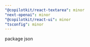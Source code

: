 ```yaml
---
"@copilotkit/react-textarea": minor
"next-openai": minor
"@copilotkit/react-ui": minor
"tsconfig": minor
---
```


package json
